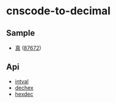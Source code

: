 
# cnscode-to-decimal

## Sample

* [真](http://jicheng.tw/hanzi/search?c=%E7%9C%9F&e=char) ([87672](https://www.cns11643.gov.tw/wordView.jsp?ID=87672))

## Api

* [intval](https://www.php.net/manual/en/function.intval.php)
* [dechex](https://www.php.net/manual/en/function.dechex.php)
* [hexdec](https://www.php.net/manual/en/function.hexdec.php)
